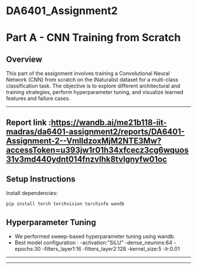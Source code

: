 # DA6401_Assignment2
# Part A - CNN Training from Scratch

## Overview
This part of the assignment involves training a Convolutional Neural Network (CNN) from scratch on the iNaturalist dataset for a multi-class classification task. The objective is to explore different architectural and training strategies, perform hyperparameter tuning, and visualize learned features and failure cases.

---
Report link :https://wandb.ai/me21b118-iit-madras/da6401-assignment2/reports/DA6401-Assignment-2--VmlldzoxMjM2NTE3Mw?accessToken=u393jw1r01h34xfcecz3cg6wquos31v3md440ydnt014fnzvlhk8tvlgnyfw01oc
---

## Setup Instructions

 Install dependencies:
   ```bash
   pip install torch torchvision torchinfo wandb
   ```


## Hyperparameter Tuning
- We performed sweep-based hyperparameter tuning using wandb.
- Best model configuration :
    -activation:"SiLU"
    -dense_neurons:64
    -epochs:30
    -filters_layer1:16
    -filters_layer2:128
    -kernel_size:5
    -lr:0.01

---

---

